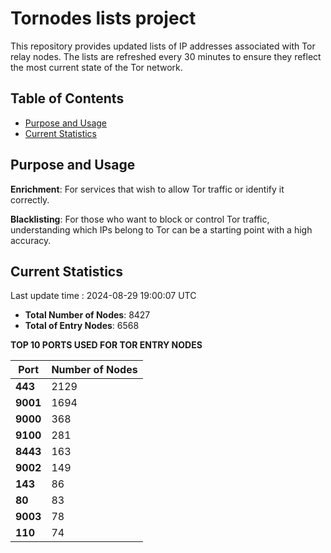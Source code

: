 # Tornodes lists project

This repository provides updated lists of IP addresses associated with Tor relay nodes. The lists are refreshed every 30 minutes to ensure they reflect the most current state of the Tor network.

## Table of Contents

- [Purpose and Usage](#purpose-and-usage)
- [Current Statistics](#current-statistics)


## Purpose and Usage

**Enrichment**: For services that wish to allow Tor traffic or identify it correctly.

**Blacklisting**: For those who want to block or control Tor traffic, understanding which IPs belong to Tor can be a starting point with a high accuracy.

## Current Statistics

Last update time : 2024-08-29 19:00:07 UTC

- **Total Number of Nodes**: 8427
- **Total of Entry Nodes**: 6568

**TOP 10 PORTS USED FOR TOR ENTRY NODES**

| **Port** | **Number of Nodes** |
|------|-----------------|
| **443**   | 2129  |
| **9001**   | 1694  |
| **9000**   | 368  |
| **9100**   | 281  |
| **8443**   | 163  |
| **9002**   | 149  |
| **143**   | 86  |
| **80**   | 83  |
| **9003**   | 78  |
| **110**   | 74  |

